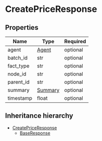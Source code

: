 

# CreatePriceResponse

## Properties

Name | Type | Required
-------- | -------- | --------
agent | [Agent](Agent.md) | optional
batch_id | str | optional
fact_type | str | optional
node_id | str | optional
parent_id | str | optional
summary | [Summary](Summary.md) | optional
timestamp | float | optional




## Inheritance hierarchy


* [CreatePriceResponse](CreatePriceResponse.md)
    * [BaseResponse](BaseResponse.md)
